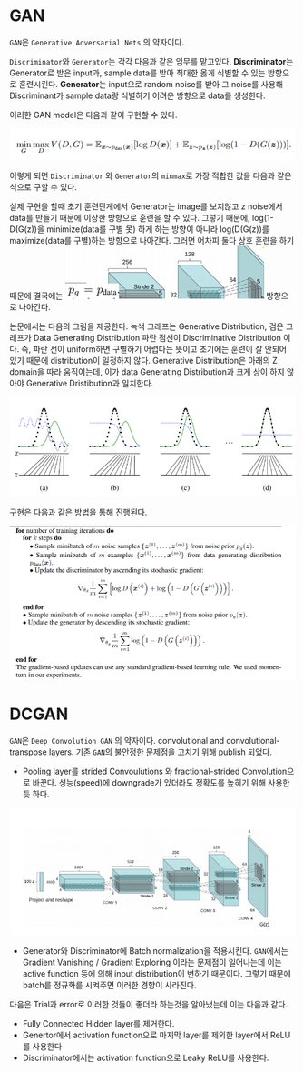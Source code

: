 # GAN

`GAN`은 `Generative Adversarial Nets` 의 약자이다.

`Discriminator`와 `Generator`는 각각 다음과 같은 임무를 맡고있다.
**Discriminator**는 Generator로 받은 input과, sample data를 받아 최대한 옳게 식별할 수 있는 방향으로 훈련시킨다. 
**Generator**는 input으로 random noise를 받아 그 noise를 사용해 Discriminant가 sample data랑 식별하기 어려운 방향으로 data를 생성한다.

이러한 GAN model은 다음과 같이 구현할 수 있다.

![gan0](img/gan0.png)

이렇게 되면 `Discriminator` 와 `Generator`의 `minmax`로 가장 적합한 값을 다음과 같은 식으로 구할 수 있다.

실제 구현을 할때 초기 훈련단계에서 Generator는 image를 보지않고 z noise에서 data를 만들기 때문에 이상한 방향으로 훈련을 할 수 있다. 그렇기 때문에, log(1-D(G(z))을 minimize(data를 구별 못) 하게 하는 방향이 아니라 log(D(G(z))를 maximize(data를 구별)하는 방향으로 나아간다. 그러면 어차피 둘다 상호 훈련을 하기 때문에 결국에는 ![glbalOptima](img/global_optimum.png) 방향으로 나아간다.

논문에서는 다음의 그림을 제공한다. 녹색 그래프는 Generative Distribution, 검은 그래프가 Data Generating Distribution 파란 점선이 Discriminative Distribution 이다. 즉, 파란 선이 uniform하면 구별하기 어렵다는 뜻이고 초기에는 훈련이 잘 안되어 있기 때문에 distribution이 일정하지 않다. Generative Distribution은 아래의 Z domain을 따라 움직이는데, 이가 data Generating Distribution과 크게 상이 하지 않아야 Generative Dristibution과 일치한다.  
 
![gan1](img/gan1.png)

구현은 다음과 같은 방법을 통해 진행된다.

![gan1](img/gan2.png)

# DCGAN

`GAN`은 `Deep Convolution GAN` 의 약자이다.
convolutional and convolutional-transpose layers. 기존 `GAN`의 불안정한 문제점을 고치기 위해 publish 되었다. 

- Pooling layer를 strided Convoulutions 와 fractional-strided Convolution으로 바꾼다. 성능(speed)에 downgrade가 있더라도 정확도를 높히기 위해 사용한 듯 하다.

![dcgan0](img/dcgan0.png)

- Generator와 Discriminator에 Batch normalization을 적용시킨다. `GAN`에서는 Gradient Vanishing / Gradient Exploring 이라는 문제점이 일어나는데 이는 active function 등에 의해 input distribution이 변하기 때문이다. 그렇기 때문에 batch를 정규화를 시켜주면 이러한 경향이 사라진다.

다음은 Trial과 error로 이러한 것들이 좋더라 하는것을 알아냈는데 이는 다음과 같다.

- Fully Connected Hidden layer를 제거한다.
- Genertor에서 activation function으로 마지막 layer를 제외한 layer에서 ReLU를 사용한다
- Discriminator에서는 activation function으로 Leaky ReLU를 사용한다. 
